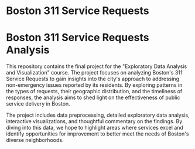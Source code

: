# Boston 311 Service Requests

# Boston 311 Service Requests Analysis

This repository contains the final project for the "Exploratory Data Analysis and Visualization" course. The project focuses on analyzing Boston's 311 Service Requests to gain insights into the city's approach to addressing non-emergency issues reported by its residents. By exploring patterns in the types of requests, their geographic distribution, and the timeliness of responses, the analysis aims to shed light on the effectiveness of public service delivery in Boston. 

The project includes data preprocessing, detailed exploratory data analysis, interactive visualizations, and thoughtful commentary on the findings. By diving into this data, we hope to highlight areas where services excel and identify opportunities for improvement to better meet the needs of Boston's diverse neighborhoods.